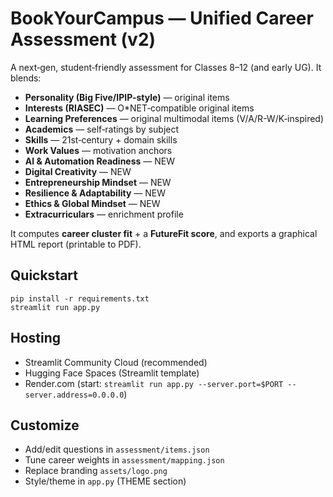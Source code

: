 
# BookYourCampus — Unified Career Assessment (v2)

A next‑gen, student‑friendly assessment for Classes 8–12 (and early UG). It blends:
- **Personality (Big Five/IPIP-style)** — original items
- **Interests (RIASEC)** — O*NET‑compatible original items
- **Learning Preferences** — original multimodal items (V/A/R-W/K‑inspired)
- **Academics** — self‑ratings by subject
- **Skills** — 21st‑century + domain skills
- **Work Values** — motivation anchors
- **AI & Automation Readiness** — NEW
- **Digital Creativity** — NEW
- **Entrepreneurship Mindset** — NEW
- **Resilience & Adaptability** — NEW
- **Ethics & Global Mindset** — NEW
- **Extracurriculars** — enrichment profile

It computes **career cluster fit** + a **FutureFit score**, and exports a graphical HTML report (printable to PDF).

## Quickstart
```
pip install -r requirements.txt
streamlit run app.py
```

## Hosting
- Streamlit Community Cloud (recommended)
- Hugging Face Spaces (Streamlit template)
- Render.com (start: `streamlit run app.py --server.port=$PORT --server.address=0.0.0.0`)

## Customize
- Add/edit questions in `assessment/items.json`
- Tune career weights in `assessment/mapping.json`
- Replace branding `assets/logo.png`
- Style/theme in `app.py` (THEME section)
